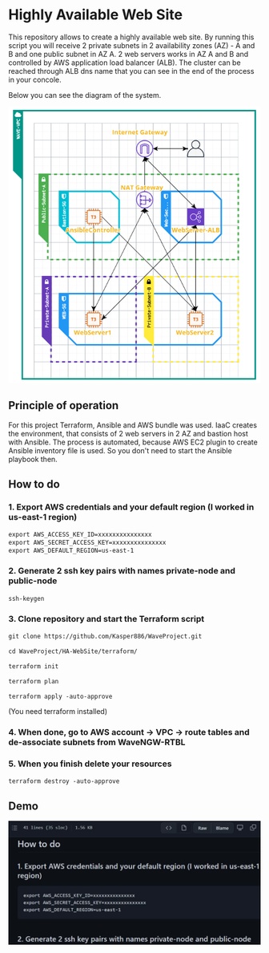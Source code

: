 # Highly Available Web Site

This repository allows to create a highly available web site. By running this script you will receive 2 private subnets in 2 availability zones (AZ) - A and B and one public subnet in AZ A. 2 web servers works in AZ A and B and controlled by AWS application load balancer (ALB). The cluster can be reached through ALB dns name that you can see in the end of the process in your concole.

Below you can see the diagram of the system.

![Image alt](https://github.com/Kasper886/WaveProject/blob/master/HA-WebSite/files/HA_WebSite.png)

## Principle of operation
For this project Terraform, Ansible and AWS bundle was used. IaaC creates the environment, that consists of 2 web servers in 2 AZ and bastion host with Ansible. The process is automated, because AWS EC2 plugin to create Ansible inventory file is used. So you don't need to start the Ansible playbook then.

## How to do

### 1. Export AWS credentials and your default region (I worked in us-east-1 region)
```
export AWS_ACCESS_KEY_ID=xxxxxxxxxxxxxxx
export AWS_SECRET_ACCESS_KEY=xxxxxxxxxxxxxxx
export AWS_DEFAULT_REGION=us-east-1
```
### 2. Generate 2 ssh key pairs with names private-node and public-node
```
ssh-keygen
```
### 3. Clone repository and start the Terraform script
```
git clone https://github.com/Kasper886/WaveProject.git
```
```
cd WaveProject/HA-WebSite/terraform/
```
```
terraform init
```
```
terraform plan
```
```
terraform apply -auto-approve
```
(You need terraform installed)
### 4. When done, go to AWS account -> VPC -> route tables and de-associate subnets from WaveNGW-RTBL
### 5. When you finish delete your resources
```
terraform destroy -auto-approve
```
## Demo
[![Watch the video](https://github.com/Kasper886/WaveProject/blob/master/HA-WebSite/files/demo.png)](https://github.com/Kasper886/WaveProject/blob/master/HA-WebSite/files/DemoVideo.mp4)
